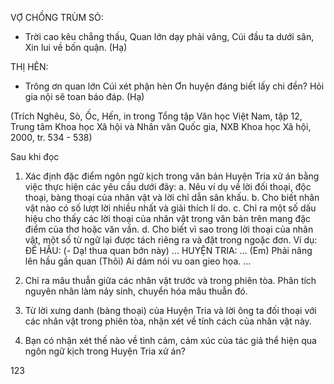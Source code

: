 VỢ CHỒNG TRÙM SỎ:
- Trời cao kêu chẳng thấu,
Quan lớn dạy phải vâng,
Cúi đầu ta dưới sân,
Xin lui về bốn quận.
(Hạ)

THỊ HÊN:
- Trông ơn quan lớn
Cúi xét phận hèn
Ơn huyện đáng biết lấy chi đền?
Hỏi gia nội sẽ toan báo đáp.
(Hạ)

(Trích Nghêu, Sò, Ốc, Hến, in trong Tổng tập Văn học Việt Nam, tập 12,
Trung tâm Khoa học Xã hội và Nhân văn Quốc gia, NXB Khoa học Xã hội, 2000, tr. 534 - 538)

Sau khi đọc

1. Xác định đặc điểm ngôn ngữ kịch trong văn bản Huyện Tria xử án bằng việc thực hiện các yêu cầu dưới đây:
a. Nêu ví dụ về lời đối thoại, độc thoại, bàng thoại của nhân vật và lời chỉ dẫn sân khấu.
b. Cho biết nhân vật nào có số lượt lời nhiều nhất và giải thích lí do.
c. Chỉ ra một số dấu hiệu cho thấy các lời thoại của nhân vật trong văn bản trên mang đặc điểm của thơ hoặc văn vần.
d. Cho biết vì sao trong lời thoại của nhân vật, một số từ ngữ lại được tách riêng ra và đặt trong ngoặc đơn. Ví dụ:
ĐỀ HẦU: (- Dạ! thua quan bớn này)
...
HUYỆN TRIA:
...
(Em) Phải nâng lên hầu gần quan
(Thôi) Ai dám nói vu oan gieo họa.
...

2. Chỉ ra mâu thuẫn giữa các nhân vật trước và trong phiên tòa. Phân tích nguyên nhân làm nảy sinh, chuyển hóa mâu thuẫn đó.

3. Từ lời xưng danh (bàng thoại) của Huyện Tria và lời ông ta đối thoại với các nhân vật trong phiên tòa, nhận xét về tính cách của nhân vật này.

4. Bạn có nhận xét thế nào về tình cảm, cảm xúc của tác giả thể hiện qua ngôn ngữ kịch trong Huyện Tria xử án?

123